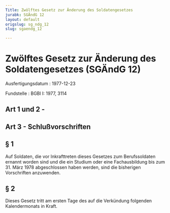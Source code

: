 ```yaml
---
Title: Zwölftes Gesetz zur Änderung des Soldatengesetzes
jurabk: SGÄndG 12
layout: default
origslug: sg_ndg_12
slug: sgaendg_12

---
```


# Zwölftes Gesetz zur Änderung des Soldatengesetzes (SGÄndG 12)

Ausfertigungsdatum
:   1977-12-23

Fundstelle
:   BGBl I: 1977, 3114



## Art 1 und 2 - 



## Art 3 - Schlußvorschriften



## § 1

Auf Soldaten, die vor Inkrafttreten dieses Gesetzes zum Berufssoldaten
ernannt worden sind und die ein Studium oder eine Fachausbildung bis
zum 31. März 1978 abgeschlossen haben werden, sind die bisherigen
Vorschriften anzuwenden.


## § 2

Dieses Gesetz tritt am ersten Tage des auf die Verkündung folgenden
Kalendermonats in Kraft.

